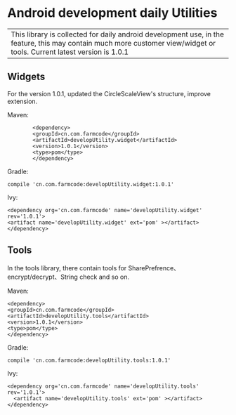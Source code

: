 # Android development daily Utilities
<table>
    <tr>
        <td>This library is collected for daily android development use, in the feature, this may contain much more customer view/widget or tools. Current latest version is 1.0.1</td>
    </tr>
</table>

## Widgets
<p>For the version 1.0.1, updated the CircleScaleView's structure, improve extension. </p>
<p>Maven:</p>
           
            <dependency>
            <groupId>cn.com.farmcode</groupId>
            <artifactId>developUtility.widget</artifactId>
            <version>1.0.1</version>
            <type>pom</type>
            </dependency>
            
<p>Gradle:</p>

    compile 'cn.com.farmcode:developUtility.widget:1.0.1'
    
<p>Ivy:</p>

    <dependency org='cn.com.farmcode' name='developUtility.widget' rev='1.0.1'>
    <artifact name='developUtility.widget' ext='pom' ></artifact>
    </dependency>

## Tools
<p>In the tools library, there contain tools for SharePrefrence、encrypt/decrypt、String check and so on.</p>
<p>Maven:</p>

    <dependency>
    <groupId>cn.com.farmcode</groupId>
    <artifactId>developUtility.tools</artifactId>
    <version>1.0.1</version>
    <type>pom</type>
    </dependency>

<p>Gradle:</p>

    compile 'cn.com.farmcode:developUtility.tools:1.0.1'
    
<p>Ivy:</p>

    <dependency org='cn.com.farmcode' name='developUtility.tools' rev='1.0.1'>
      <artifact name='developUtility.tools' ext='pom' ></artifact>
    </dependency>
    